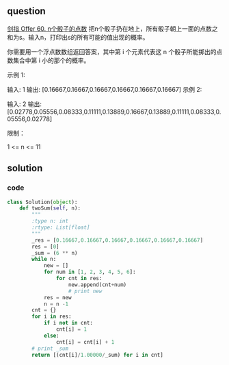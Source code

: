 ## question
[剑指 Offer 60. n个骰子的点数](https://leetcode-cn.com/problems/nge-tou-zi-de-dian-shu-lcof/)
把n个骰子扔在地上，所有骰子朝上一面的点数之和为s。输入n，打印出s的所有可能的值出现的概率。

 

你需要用一个浮点数数组返回答案，其中第 i 个元素代表这 n 个骰子所能掷出的点数集合中第 i 小的那个的概率。

 

示例 1:

输入: 1
输出: [0.16667,0.16667,0.16667,0.16667,0.16667,0.16667]
示例 2:

输入: 2
输出: [0.02778,0.05556,0.08333,0.11111,0.13889,0.16667,0.13889,0.11111,0.08333,0.05556,0.02778]
 

限制：

1 <= n <= 11
## solution

### code 

```py
class Solution(object):
    def twoSum(self, n):
        """
        :type n: int
        :rtype: List[float]
        """
        _res = [0.16667,0.16667,0.16667,0.16667,0.16667,0.16667]
        res = [0]
        _sum = (6 ** n)
        while n:
            new = []
            for num in [1, 2, 3, 4, 5, 6]:
                for cnt in res:
                    new.append(cnt+num)
                    # print new
            res = new
            n = n -1
        cnt = {}
        for i in res:
            if i not in cnt:
                cnt[i] = 1
            else:
                cnt[i] = cnt[i] + 1
        # print _sum
        return [(cnt[i]/1.00000/_sum) for i in cnt]
```


